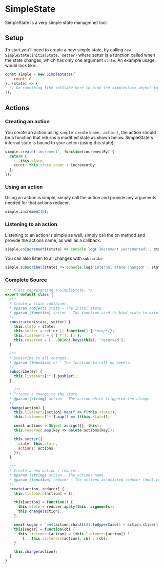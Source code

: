 # SimpleState

SimpleState is a very simple state managmnet tool.

## Setup
To start you'll need to create a new simple state, by calling `new SimpleState(initialState, setter)` where setter is a function
called when the state changes, which has only one argument `state`. An example usage would look like...
```javascript
const simple = new SimpleState({
	count: 0
}, (state) => {
  // Do something like setState here to bind the simplestate object to a components state.
});
```

## Actions

### Creating an action
You create an action using `simple.create(name, action)`, the action should be a function that returns a modified state as shown below. SimpleState's internal state is bound to your action (using this.state).
```javascript
simple.create('increment', function(incrementBy) {
  return {
    ...this.state,
    count: this.state.count + incrementBy
  };
});
```

### Using an action
Using an action is simple, simply call the action and provide any arguments needed for that actions reducer.
```javascript
simple.increment(5);
```

### Listening to an action
Listening to an action is simple as well, simply call the on method and provide the actions name, as well as a callback.
```javascript
simple.onIncrement((state) => console.log('Increment incremented!', state));
```

You can also listen to all changes with `subscribe`
```javascript
simple.subscribe((state) => console.log('Internal state changed!', state));
```

### Complete Source
```javascript
/** Class representing a SimpleState. */
export default class {
  /**
  * Create a state container.
  * @param {object} state - The inital state.
  * @param {function} setter - The function used to bind state to external tool.
  */
  constructor(state, setter) {
    this.state = state;
    this.setter = setter || function() {/*noop*/};
    this.listeners = { ['*']: [] };
    this.reserved = [...Object.keys(this), 'reserved'];
  }

  /**
  * Subscribe to all changes.
  * @param {function} er - The function to call on events.
  */
  subscribe(er) {
    this.listeners['*'].push(er);
  }

 	/**
  * Trigger a change to the state.
  * @param {string} action - The action which triggered the change.
  */
  change(action) {
    this.listeners[action].map(f => f(this.state));
    this.listeners['*'].map(f => f(this.state));

    const actions = Object.assign({}, this);
    this.reserved.map(key => delete actions[key]);

    this.setter({
      state: this.state,
      actions: actions
    });
  }

  /**
  * Create a new action / reducer.
  * @param {string} action - The actions name.
  * @param {function} reducer - The actions associated reducer (must return state).
  */
  create(action, reducer) {
    this.listeners[action] = [];

    this[action] = function() {
      this.state = reducer.apply(this, arguments);
      this.change(action);
    };

    const sugar = `on${action.charAt(0).toUpperCase() + action.slice(1)}`;
    this[sugar] = function(cb) {
      this.listeners[action] = (this.listeners[action]) ?
        [...this.listeners[action], cb] : [cb];
    }

    this.change(action);
  }
}
```